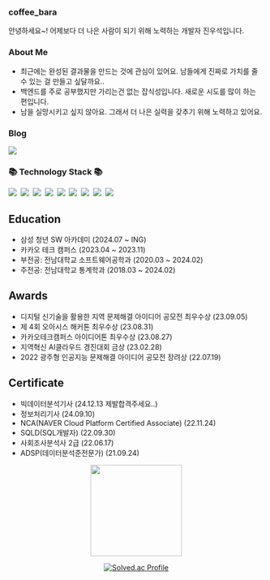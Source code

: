 <h3>coffee_bara</h3>

안녕하세요~! 어제보다 더 나은 사람이 되기 위해 노력하는 개발자 진우석입니다.

<h3>About Me</h3>

* 최근에는 완성된 결과물을 만드는 것에 관심이 있어요. 남들에게 진짜로 가치를 줄 수 있는 걸 만들고 싶달까요..
* 백엔드를 주로 공부했지만 가리는건 없는 잡식성입니다. 새로운 시도를 많이 하는 편입니다.
* 남을 실망시키고 싶지 않아요. 그래서 더 나은 실력을 갖추기 위해 노력하고 있어요.

<h3>Blog</h3>
<a href="https://velog.io/@coffeebara/posts"><img src="https://img.shields.io/badge/Velog-20C997.svg"/></a>

<h3>📚 Technology Stack 📚</h3>
<p>
  <img src="https://img.shields.io/badge/-Python-blue"/>&nbsp
  <img src="https://img.shields.io/badge/-Nginx-yellowgreen"/>&nbsp
  <img src="https://img.shields.io/badge/-Docker-yellow"/>&nbsp
  <img src="https://img.shields.io/badge/-Git-black"/>&nbsp
  <img src="https://img.shields.io/badge/-Django-green"/>&nbsp
  <img src="https://img.shields.io/badge/-Java-red"/>&nbsp
  <img src="https://img.shields.io/badge/-Spring-gray"/>&nbsp
  <img src="https://img.shields.io/badge/-SQL-orange"/>&nbsp
  <img src="https://img.shields.io/badge/-Vue-black"/>&nbsp
</p>

## Education
* 삼성 청년 SW 아카데미 (2024.07 ~ ING)
* 카카오 테크 캠퍼스 (2023.04 ~ 2023.11)
* 부전공: 전남대학교 소프트웨어공학과 (2020.03 ~ 2024.02)
* 주전공: 전남대학교 통계학과 (2018.03 ~ 2024.02)

## Awards
* 디지털 신기술을 활용한 지역 문제해결 아이디어 공모전 최우수상 (23.09.05)
* 제 4회 오아시스 해커톤 최우수상 (23.08.31)
* 카카오테크캠퍼스 아이디어톤 최우수상 (23.08.27)
* 지역혁신 AI클라우드 경진대회 금상 (23.02.28)
* 2022 광주형 인공지능 문제해결 아이디어 공모전 장려상 (22.07.19)

## Certificate
* 빅데이터분석기사 (24.12.13 제발합격주세요..)
* 정보처리기사 (24.09.10)
* NCA(NAVER Cloud Platform Certified Associate) (22.11.24)
* SQLD(SQL개발자) (22.09.30)
* 사회조사분석사 2급 (22.06.17)
* ADSP(데이터분석준전문가) (21.09.24)
  &nbsp;&nbsp;&nbsp;&nbsp;&nbsp;&nbsp;&nbsp;&nbsp;&nbsp;&nbsp;&nbsp;&nbsp;&nbsp;&nbsp;&nbsp;&nbsp;&nbsp;&nbsp;&nbsp;&nbsp;&nbsp;&nbsp;&nbsp;&nbsp;&nbsp;&nbsp;&nbsp;&nbsp;&nbsp;&nbsp;&nbsp;&nbsp;&nbsp;&nbsp;&nbsp;&nbsp;&nbsp;&nbsp;&nbsp;&nbsp;&nbsp;&nbsp;&nbsp;&nbsp;&nbsp;&nbsp;&nbsp;  
<div align="center">
  <img align="center" style="height:180px" src="https://github-readme-stats-delta-five-29.vercel.app/api/?username=jinwooseok&show_icons=true&theme=buefy&count_private=true"/>
  
  [![Solved.ac Profile](http://mazassumnida.wtf/api/v2/generate_badge?boj=jinus7949)](https://solved.ac/jinus7949/)
</div>

